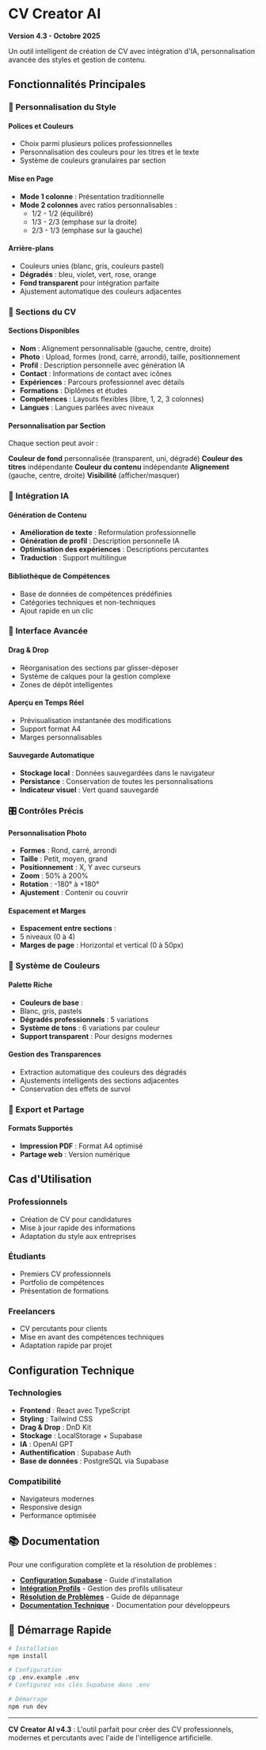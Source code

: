 # CV Creator AI
**Version 4.3 - Octobre 2025**

Un outil intelligent de création de CV avec intégration d'IA, personnalisation avancée des styles et gestion de contenu.

## Fonctionnalités Principales

### 🎨 Personnalisation du Style

#### **Polices et Couleurs**

- Choix parmi plusieurs polices professionnelles
- Personnalisation des couleurs pour les titres et le texte
- Système de couleurs granulaires par section

#### **Mise en Page**

- **Mode 1 colonne** : Présentation traditionnelle
- **Mode 2 colonnes** avec ratios personnalisables :
  - 1/2 - 1/2 (équilibré)
  - 1/3 - 2/3 (emphase sur la droite)
  - 2/3 - 1/3 (emphase sur la gauche)

#### **Arrière-plans**

- Couleurs unies (blanc, gris, couleurs pastel)
- **Dégradés** : bleu, violet, vert, rose, orange
- **Fond transparent** pour intégration parfaite
- Ajustement automatique des couleurs adjacentes

### 📝 Sections du CV

#### **Sections Disponibles**

- **Nom** : Alignement personnalisable (gauche, centre, droite)
- **Photo** : Upload, formes (rond, carré, arrondi), taille, positionnement
- **Profil** : Description personnelle avec génération IA
- **Contact** : Informations de contact avec icônes
- **Expériences** : Parcours professionnel avec détails
- **Formations** : Diplômes et études
- **Compétences** : Layouts flexibles (libre, 1, 2, 3 colonnes)
- **Langues** : Langues parlées avec niveaux

#### **Personnalisation par Section**

Chaque section peut avoir :

  **Couleur de fond**   personnalisée (transparent, uni, dégradé)
  **Couleur des titres** indépendante
  **Couleur du contenu** indépendante
  **Alignement** (gauche, centre, droite)
  **Visibilité** (afficher/masquer)

### 🤖 Intégration IA

#### **Génération de Contenu**

- **Amélioration de texte** : Reformulation professionnelle
- **Génération de profil** : Description personnelle IA
- **Optimisation des expériences** : Descriptions percutantes
- **Traduction** : Support multilingue

#### **Bibliothèque de Compétences**

- Base de données de compétences prédéfinies
- Catégories techniques et non-techniques
- Ajout rapide en un clic

### 🎯 Interface Avancée

#### **Drag & Drop**

- Réorganisation des sections par glisser-déposer
- Système de calques pour la gestion complexe
- Zones de dépôt intelligentes

#### **Aperçu en Temps Réel**

- Prévisualisation instantanée des modifications
- Support format A4
- Marges personnalisables

#### **Sauvegarde Automatique**

- **Stockage local** : Données sauvegardées dans le navigateur
- **Persistance** : Conservation de toutes les personnalisations
- **Indicateur visuel** : Vert quand sauvegardé

### 🎛️ Contrôles Précis

#### **Personnalisation Photo**

- **Formes** : Rond, carré, arrondi
- **Taille** : Petit, moyen, grand
- **Positionnement** : X, Y avec curseurs
- **Zoom** : 50% à 200%
- **Rotation** : -180° à +180°
- **Ajustement** : Contenir ou couvrir

#### **Espacement et Marges**

- **Espacement entre sections** :
- 5 niveaux (0 à 4)
- **Marges de page** : Horizontal et vertical (0 à 50px)

### 🎨 Système de Couleurs

#### **Palette Riche**

- **Couleurs de base** :
- Blanc, gris, pastels
- **Dégradés professionnels** : 5 variations
- **Système de tons** : 6 variations par couleur
- **Support transparent** : Pour designs modernes

#### **Gestion des Transparences**

- Extraction automatique des couleurs des dégradés
- Ajustements intelligents des sections adjacentes
- Conservation des effets de survol

### 💾 Export et Partage

#### **Formats Supportés**

- **Impression PDF** : Format A4 optimisé
- **Partage web** : Version numérique

## Cas d'Utilisation

### **Professionnels**

- Création de CV pour candidatures
- Mise à jour rapide des informations
- Adaptation du style aux entreprises

### **Étudiants**

- Premiers CV professionnels
- Portfolio de compétences
- Présentation de formations

### **Freelancers**

- CV percutants pour clients
- Mise en avant des compétences techniques
- Adaptation rapide par projet

## Configuration Technique

### **Technologies**

- **Frontend** : React avec TypeScript
- **Styling** : Tailwind CSS
- **Drag & Drop** : DnD Kit
- **Stockage** : LocalStorage + Supabase
- **IA** : OpenAI GPT
- **Authentification** : Supabase Auth
- **Base de données** : PostgreSQL via Supabase

### **Compatibilité**

- Navigateurs modernes
- Responsive design
- Performance optimisée

## 📚 Documentation

Pour une configuration complète et la résolution de problèmes :

- **[Configuration Supabase](docs/SUPABASE_SETUP_GUIDE.md)** - Guide d'installation
- **[Intégration Profils](docs/README_PROFILES.md)** - Gestion des profils utilisateur
- **[Résolution de Problèmes](docs/TROUBLESHOOTING_GUIDE.md)** - Guide de dépannage
- **[Documentation Technique](src/docs/PROFILES_INTEGRATION.md)** - Documentation pour développeurs

## 🚀 Démarrage Rapide

```bash
# Installation
npm install

# Configuration
cp .env.example .env
# Configurez vos clés Supabase dans .env

# Démarrage
npm run dev
```

---

**CV Creator AI v4.3** : L'outil parfait pour créer des CV professionnels, modernes et percutants avec l'aide de l'intelligence artificielle.
